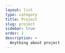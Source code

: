 ```yaml
---
layout: list
type: category
title: Project
slug: project
sidebar: true
order: 2
description: >
  Anything about project
---
```

